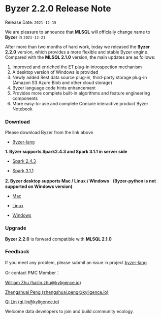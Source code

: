 # Byzer 2.2.0 Release Note

Release Date: `2021-12-15`

We are pleasure to announce that **MLSQL** will officially change name to **Byzer** in `2021-12-21`


After more than two months of hard work, today we released the **Byzer 2.2.0** version, which provides a more flexible and stable Byzer engine. Compared with the **MLSQL 2.1.0** version, the main updates are as follows:

1. Improved and enriched the ET plug-in introspection mechanism
2. A desktop version of Windows is provided
3. Newly added Rest data source plug-in, third-party storage plug-in (Amazon S3 Azure Blob and other cloud storage)
4. Byzer language code hints enhancement
5. Provides more complete built-in algorithms and feature engineering components
6. More easy-to-use and complete Console interactive product Byzer Notebook

### Download

Please download Byzer from the link above

- [Byzer-lang](https://download.byzer.org/byzer/2.2.0/byzer-lang/)



**1. Byzer supports Spark2.4.3 and Spark 3.1.1 in server side**

- [Spark 2.4.3](https://download.byzer.org/byzer/2.2.0/byzer-lang/byzer-lang_2.4-2.2.0.tar.gz)

- [Spark 3.1.1](https://download.byzer.org/byzer/2.2.0/byzer-lang/byzer-lang_3.0-2.2.0.tar.gz)


**2. Byzer desktop supports Mac / Linux / Windows （Byzer-python is not supported on Windows version)**

- [Mac](https://download.byzer.org/byzer-lang-mac-0.0.7.vsix)

- [Linux](https://download.byzer.org/byzer-lang-linux-0.0.7.vsix)

- [Windows](https://download.byzer.org/byzer-lang-win-0.0.7.vsix)


### Upgrade

**Byzer 2.2.0** is forward compatible with **MLSQL 2.1.0**

### Feedback

If you meet any problem, please submit an issue in project [byzer-lang](https://github.com/byzer-org/byzer-lang) 

Or contact PMC Member：

[William Zhu (hailin.zhu@kyligence.io)](mailto:hailin.zhu@kyligence.io)

[Zhengshuai Peng (zhengshuai.peng@kyligence.io)](mailto:zhengshuai.peng@kyligence.io)

[Qi Lin (qi.lin@kyligence.io)](mailto:qi.lin@kyligence.io)


Welcome data developers to join and build community ecology.

